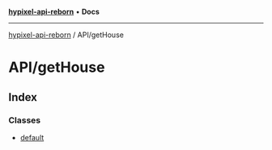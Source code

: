 [**hypixel-api-reborn**](../../README.md) • **Docs**

***

[hypixel-api-reborn](../../modules.md) / API/getHouse

# API/getHouse

## Index

### Classes

- [default](classes/default.md)
